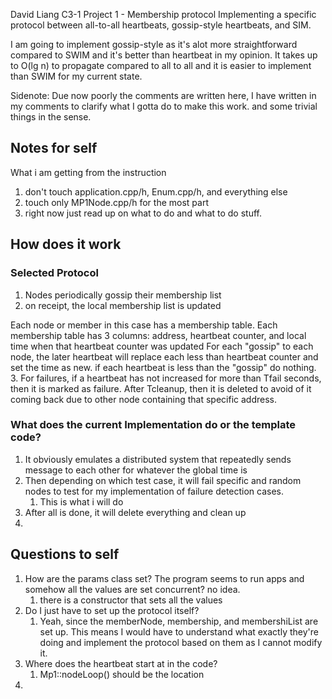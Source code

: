 David Liang 
C3-1 Project 1 - Membership protocol
Implementing a specific protocol between all-to-all heartbeats, gossip-style heartbeats, and SIM. 

I am going to implement gossip-style as it's alot more straightforward compared to SWIM and it's better than heartbeat in my opinion. It takes up to O(lg n) to propagate compared to all to all and it is easier to implement than SWIM for my current state.

Sidenote: Due now poorly the comments are written here, I have written in my comments to clarify what I gotta do to make this work. and some trivial things in the sense.

## Notes for self 
What i am getting from the instruction 
1. don't touch application.cpp/h, Enum.cpp/h, and everything else
2. touch only MP1Node.cpp/h for the most part 
3. right now just read up on what to do and what to do stuff.

## How does it work
### Selected Protocol
1. Nodes periodically gossip their membership list 
2. on receipt, the local membership list is updated

Each node or member in this case has a membership table. Each membership table has 3 columns: address, heartbeat counter, and local time when that heartbeat counter was updated
For each "gossip" to each node, the later heartbeat will replace each less than heartbeat counter and set the time as new. if each heartbeat is less than the "gossip" do nothing.
3. For failures, if a heartbeat has not increased for more than Tfail seconds, then it is marked as failure. After Tcleanup, then it is deleted to avoid of it coming back due to other node containing that specific address.

### What does the current Implementation do or the template code? 
1. It obviously emulates a distributed system that repeatedly sends message to each other for whatever the global time is
2. Then depending on which test case, it will fail specific and random nodes to test for my implementation of failure detection cases. 
    1. This is what i will do
3. After all is done, it will delete everything and clean up
4. 
## Questions to self
1. How are the params class set? The program seems to run apps and somehow all the values are set concurrent? no idea. 
    1. there is a constructor that sets all the values
2. Do I just have to set up the protocol itself? 
    1. Yeah, since the memberNode, membership, and membershiList are set up. This means I would have to understand what exactly they're doing and implement the protocol based on them as I cannot modify it.
3. Where does the heartbeat start at in the code? 
    1. Mp1::nodeLoop() should be the location
4. 